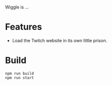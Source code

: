 Wiggle is …

# Features

* Load the Twitch website in its own little prison.

# Build

    npm run build
    npm run start